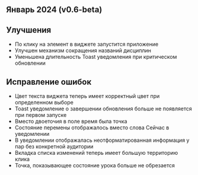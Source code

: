 ## Январь 2024 (v0.6-beta)
## Улучшения
- По клику на элемент в виджете запустится приложение
- Улучшен механизм сокращения названий дисциплин
- Уменьшена длительность Toast уведомления при критическом обновлении
## Исправление ошибок
- Цвет текста виджета теперь имеет корректный цвет при определенном выборе
- Toast уведомление о завершении обновления больше не появляется при первом запуске
- Вместо двоеточия в поле время была точка
- Состояние перемены отображалось вместо слова Сейчас в уведомлении
- В уведомлении отображалась неотформатированная информация у пар без конкретной аудитории
- Вкладка списка изменений теперь имеет большую территорию клика
- Точка, показывающее состояние урока больше не обрезается